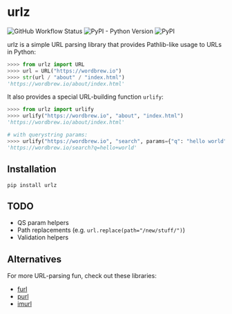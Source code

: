 # urlz
![GitHub Workflow Status](https://img.shields.io/github/actions/workflow/status/steveberardi/urlz/test.yml?style=for-the-badge)
![PyPI - Python Version](https://img.shields.io/pypi/pyversions/urlz?style=for-the-badge)
![PyPI](https://img.shields.io/pypi/v/urlz?style=for-the-badge)

urlz is a simple URL parsing library that provides Pathlib-like usage to URLs in Python:

```python
>>>> from urlz import URL
>>>> url = URL("https://wordbrew.io")
>>>> str(url / "about" / "index.html")
'https://wordbrew.io/about/index.html'
```

It also provides a special URL-building function `urlify`:

```python
>>>> from urlz import urlify
>>>> urlify("https://wordbrew.io", "about", "index.html")
'https://wordbrew.io/about/index.html'

# with querystring params:
>>>> urlify("https://wordbrew.io", "search", params={"q": "hello world"})
'https://wordbrew.io/search?q=hello+world'
```

## Installation
```
pip install urlz
```

## TODO
- QS param helpers
- Path replacements (e.g. `url.replace(path="/new/stuff/")`)
- Validation helpers


## Alternatives
For more URL-parsing fun, check out these libraries:

- [furl](https://github.com/gruns/furl)
- [purl](https://github.com/codeinthehole/purl)
- [imurl](https://github.com/thesketh/imurl)
